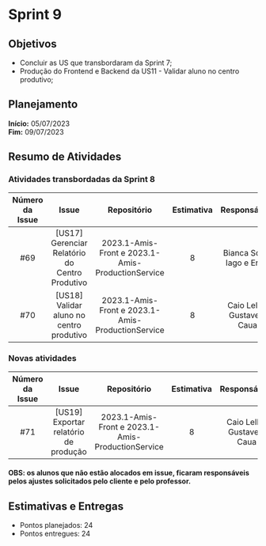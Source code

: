 # Sprint 9

## Objetivos

- Concluir as US que transbordaram da Sprint 7;
- Produção do Frontend e Backend da US11 - Validar aluno no centro produtivo;

## Planejamento
**Início:** 05/07/2023<br/>
**Fim:** 09/07/2023

## Resumo de Atividades

### Atividades transbordadas da Sprint 8 

| Número da Issue |             Issue              |       Repositório       | Estimativa |           Responsáveis            |  Status   |
|:---------------:|:------------------------------:|:-----------------------:|:----------:|:---------------------------------:| :---: |
|       #69     |   [US17] Gerenciar Relatório do Centro Produtivo  |    2023.1-Amis-Front  e 2023.1-Amis-ProductionService  |     8      |     Bianca Sofia, Iago e Erick    |  Done |
|       #70     |   [US18] Validar aluno no centro produtivo   |    2023.1-Amis-Front  e 2023.1-Amis-ProductionService  |     8      |     Caio Lellis, Gustave e Caua    |  Done |



### Novas atividades
| Número da Issue |             Issue              |       Repositório       | Estimativa |           Responsáveis            |  Status   |
|:---------------:|:------------------------------:|:-----------------------:|:----------:|:---------------------------------:| :---: |
|       #71     |   [US19] Exportar relatório de produção   |    2023.1-Amis-Front  e 2023.1-Amis-ProductionService |     8      |     Caio Lellis, Gustave e Caua    |  Done |




#### OBS: os alunos que não estão alocados em issue, ficaram responsáveis pelos ajustes solicitados pelo cliente e pelo professor.


## Estimativas e Entregas
* Pontos planejados: 24
* Pontos entregues: 24
